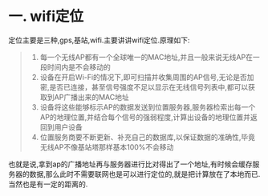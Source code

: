 # 一. wifi定位

定位主要是三种,gps,基站,wifi.主要讲讲wifi定位.原理如下:

>1. 每一个无线AP都有一个全球唯一的MAC地址,并且一般来说无线AP在一段时间内是不会移动的
>2. 设备在开启Wi-Fi的情况下,即可扫描并收集周围的AP信号,无论是否加密,是否已连接，甚至信号强度不足以显示在无线信号列表中,都可以获取到AP广播出来的MAC地址
>3. 设备将这些能够标示AP的数据发送到位置服务器,服务器检索出每一个AP的地理位置,并结合每个信号的强弱程度,计算出设备的地理位置并返回到用户设备
>4. 位置服务商要不断更新、补充自己的数据库,以保证数据的准确性,毕竟无线AP不像基站塔那样基本100%不会移动

也就是说,拿到ap的广播地址再与服务器进行比对得出了一个地址,有时候会缓存服务器的数据,那么此时不需要联网也是可以进行定位的,就是把计算放在了本地而已.当然也是有一定的距离的. 